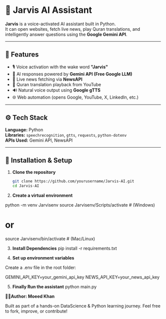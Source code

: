 # 🤖 Jarvis AI Assistant

**Jarvis** is a voice-activated AI assistant built in Python.  
It can open websites, fetch live news, play Quran translations, and intelligently answer questions using the **Google Gemini API**.

---

## 🧠 Features
- 🎙️ Voice activation with the wake word **"Jarvis"**
- 💬 AI responses powered by **Gemini API (Free Google LLM)**
- 📰 Live news fetching via **NewsAPI**
- 📖 Quran translation playback from YouTube
- 🔊 Natural voice output using **Google gTTS**
- 🌐 Web automation (opens Google, YouTube, X, LinkedIn, etc.)

---

## ⚙️ Tech Stack
**Language:** Python  
**Libraries:** `speechrecognition`, `gtts`, `requests`, `python-dotenv`  
**APIs Used:** Gemini API, NewsAPI  

---

## 🚀 Installation & Setup

1. **Clone the repository**
   ```bash
   git clone https://github.com/yourusername/Jarvis-AI.git
   cd Jarvis-AI


2. **Create a virtual environment**

python -m venv Jarvisenv
source Jarvisenv/Scripts/activate   # (Windows)
# or
source Jarvisenv/bin/activate       # (Mac/Linux)

3. **Install Dependencies**
pip install -r requirements.txt

4. **Set up environment variables**

Create a .env file in the root folder:

GEMINI_API_KEY=your_gemini_api_key
NEWS_API_KEY=your_news_api_key

5. **Finally Run the assistant**
python main.py

**🧑‍💻Author: Moeed Khan**

Built as part of a hands-on DataScience & Python learning journey.
Feel free to fork, improve, or contribute!